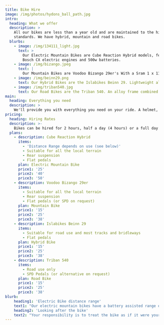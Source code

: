 ```yaml
---
title: Bike Hire
image: /img/photos/hydons_ball_path.jpg
intro:
  heading: What we offer
  description: >
    All our bikes are less than a year old and are maintained to the highest
    standards. We have hybrid, mountain and road bikes.
  blurbs:
    - image: /img/134111_light.jpg
      text: >
        Our Electric Mountain Bikes are Cube Reaction Hybrid models, featuring
        Bosch CX electric engines and 500w batteries.
    - image: /img/bizango.jpeg
      text: |
        Our Mountain Bikes are Voodoo Bizango 29er's With a Sram 1 x 11 drivetrain, hydraulic disc brakes and front suspension. This bike won Mountain Bike Rider's Hardtail of the Year award.
    - image: /img/beinn29.png
      text: Our Hybrid Bikes are the Islabikes Beinn 29. Lightweight aluminium frame, super wide range 10-speed gears make climbing a breeze and disc brakes. Suitable for light off-road use.
    - image: /img/triban540.jpg
      text: Our Road Bikes are the Triban 540. An alloy frame combined with a carbon fork, quality Shimano 105 groupset and Mavic Aksium wheels. This bike was Cycling Weekly's Editor's Choice Road Bike in 2017.
main:
  heading: Everything you need
  description: >
    We'll provide you with everything you need on your ride. A helmet, a lock, a filled water bottle, route maps and a number to call just in case.
pricing:
  heading: Hiring Rates
  description: >-
    Bikes can be hired for 2 hours, half a day (4 hours) or a full day.
  plans:
    - description: Cube Reaction Hybrid
      items:
        - 'Distance Range depends on use (see below)'
        - Suitable for all the local terrain
        - Rear suspension
        - Flat pedals
      plan: Electric Mountain Bike
      price1: '25'
      price2: '40'
      price3: '50'
    - description: Voodoo Bizango 29er
      items:
        - Suitable for all the local terrain
        - Rear suspension
        - Flat pedals (or SPD on request)
      plan: Mountain Bike
      price1: '15'
      price2: '25'
      price3: '38'
    - description: Islabikes Beinn 29
      items:
        - Suitable for road use and most tracks and bridleways
        - Flat pedals
      plan: Hybrid Bike
      price1: '15'
      price2: '25'
      price3: '38'
    - description: Triban 540
      items:
        - Road use only
        - SPD Pedals (or alternative on request)
      plan: Road Bike
      price1: '15'
      price2: '25'
      price3: '38'
blurb:
    heading1: 'Electric Bike distance range'
    text1: "Our electric mountain bikes have a battery assisted range of between 30 miles (48km) and 60 miles (97km), depending on how they are ridden, the weight of the rider and the type of terrain they are used on. The bike can still be ridden once the battery has depleted, but this is unlikely to happen unless it has been used permanently in turbo mode (the top mode of the four available)."
    heading2: 'Looking after the bike'
    text2: "Your responsibility is to treat the bike as if it were yours. We will provide you with a lock and ask that you make sure it is always securely locked up when ‘parking’ the bike."
---
```



